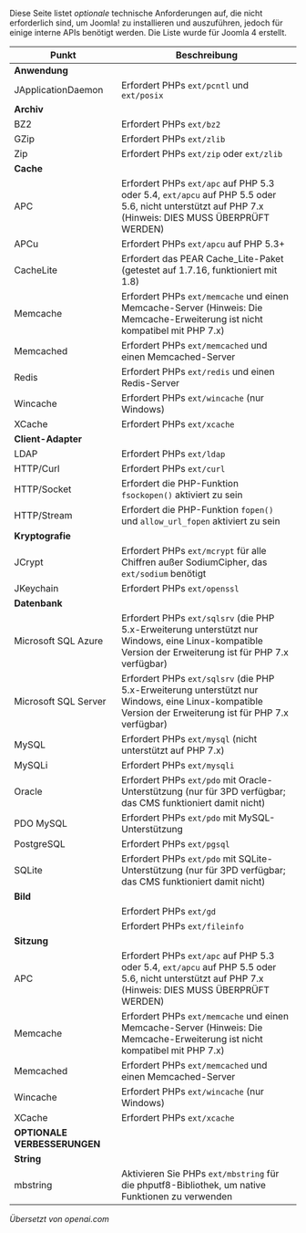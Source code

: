 <!-- Filename: J4.x:Optional_Technical_Requirements / Display title: Optionale Technische Anforderungen -->

Diese Seite listet *optionale* technische Anforderungen auf, die nicht erforderlich
sind, um Joomla! zu installieren und auszuführen, jedoch für einige interne APIs benötigt werden. Die Liste
wurde für Joomla 4 erstellt.

| Punkt                     | Beschreibung                                                                                                                                   |
|---------------------------|-------------------------------------------------------------------------------------------------------------------------------------------------|
| **Anwendung**             |                                                                                                                                                 |
| JApplicationDaemon        | Erfordert PHPs `ext/pcntl` und `ext/posix`                                                                                                      |
| **Archiv**                |                                                                                                                                                 |
| BZ2                       | Erfordert PHPs `ext/bz2`                                                                                                                        |
| GZip                      | Erfordert PHPs `ext/zlib`                                                                                                                       |
| Zip                       | Erfordert PHPs `ext/zip` oder `ext/zlib`                                                                                                        |
| **Cache**                 |                                                                                                                                                 |
| APC                       | Erfordert PHPs `ext/apc` auf PHP 5.3 oder 5.4, `ext/apcu` auf PHP 5.5 oder 5.6, nicht unterstützt auf PHP 7.x (Hinweis: DIES MUSS ÜBERPRÜFT WERDEN) |
| APCu                      | Erfordert PHPs `ext/apcu` auf PHP 5.3+                                                                                                          |
| CacheLite                 | Erfordert das PEAR Cache_Lite-Paket (getestet auf 1.7.16, funktioniert mit 1.8)                                                                 |
| Memcache                  | Erfordert PHPs `ext/memcache` und einen Memcache-Server (Hinweis: Die Memcache-Erweiterung ist nicht kompatibel mit PHP 7.x)                      |
| Memcached                 | Erfordert PHPs `ext/memcached` und einen Memcached-Server                                                                                       |
| Redis                     | Erfordert PHPs `ext/redis` und einen Redis-Server                                                                                               |
| Wincache                  | Erfordert PHPs `ext/wincache` (nur Windows)                                                                                                     |
| XCache                    | Erfordert PHPs `ext/xcache`                                                                                                                     |
| **Client-Adapter**        |                                                                                                                                                 |
| LDAP                      | Erfordert PHPs `ext/ldap`                                                                                                                       |
| HTTP/Curl                 | Erfordert PHPs `ext/curl`                                                                                                                       |
| HTTP/Socket               | Erfordert die PHP-Funktion `fsockopen()` aktiviert zu sein                                                                                      |
| HTTP/Stream               | Erfordert die PHP-Funktion `fopen()` und `allow_url_fopen` aktiviert zu sein                                                                    |
| **Kryptografie**          |                                                                                                                                                 |
| JCrypt                    | Erfordert PHPs `ext/mcrypt` für alle Chiffren außer SodiumCipher, das `ext/sodium` benötigt                                                     |
| JKeychain                 | Erfordert PHPs `ext/openssl`                                                                                                                    |
| **Datenbank**             |                                                                                                                                                 |
| Microsoft SQL Azure       | Erfordert PHPs `ext/sqlsrv` (die PHP 5.x-Erweiterung unterstützt nur Windows, eine Linux-kompatible Version der Erweiterung ist für PHP 7.x verfügbar) |
| Microsoft SQL Server      | Erfordert PHPs `ext/sqlsrv` (die PHP 5.x-Erweiterung unterstützt nur Windows, eine Linux-kompatible Version der Erweiterung ist für PHP 7.x verfügbar) |
| MySQL                     | Erfordert PHPs `ext/mysql` (nicht unterstützt auf PHP 7.x)                                                                                      |
| MySQLi                    | Erfordert PHPs `ext/mysqli`                                                                                                                     |
| Oracle                    | Erfordert PHPs `ext/pdo` mit Oracle-Unterstützung (nur für 3PD verfügbar; das CMS funktioniert damit nicht)                                     |
| PDO MySQL                 | Erfordert PHPs `ext/pdo` mit MySQL-Unterstützung                                                                                                |
| PostgreSQL                | Erfordert PHPs `ext/pgsql`                                                                                                                      |
| SQLite                    | Erfordert PHPs `ext/pdo` mit SQLite-Unterstützung (nur für 3PD verfügbar; das CMS funktioniert damit nicht)                                    |
| **Bild**                  |                                                                                                                                                 |
|                           | Erfordert PHPs `ext/gd`                                                                                                                         |
|                           | Erfordert PHPs `ext/fileinfo`                                                                                                                   |
| **Sitzung**               |                                                                                                                                                 |
| APC                       | Erfordert PHPs `ext/apc` auf PHP 5.3 oder 5.4, `ext/apcu` auf PHP 5.5 oder 5.6, nicht unterstützt auf PHP 7.x (Hinweis: DIES MUSS ÜBERPRÜFT WERDEN) |
| Memcache                  | Erfordert PHPs `ext/memcache` und einen Memcache-Server (Hinweis: Die Memcache-Erweiterung ist nicht kompatibel mit PHP 7.x)                      |
| Memcached                 | Erfordert PHPs `ext/memcached` und einen Memcached-Server                                                                                       |
| Wincache                  | Erfordert PHPs `ext/wincache` (nur Windows)                                                                                                     |
| XCache                    | Erfordert PHPs `ext/xcache`                                                                                                                     |
| **OPTIONALE VERBESSERUNGEN** |                                                                                                                                                 |
| **String**                |                                                                                                                                                 |
| mbstring                  | Aktivieren Sie PHPs `ext/mbstring` für die phputf8-Bibliothek, um native Funktionen zu verwenden                                                |

*Übersetzt von openai.com*
